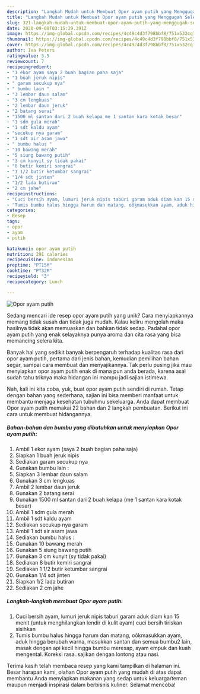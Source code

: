 ```yaml
---
description: "Langkah Mudah untuk Membuat Opor ayam putih yang Menggugah Selera"
title: "Langkah Mudah untuk Membuat Opor ayam putih yang Menggugah Selera"
slug: 321-langkah-mudah-untuk-membuat-opor-ayam-putih-yang-menggugah-selera
date: 2020-09-08T03:15:29.391Z
image: https://img-global.cpcdn.com/recipes/4c49c4d3f798bbf8/751x532cq70/opor-ayam-putih-foto-resep-utama.jpg
thumbnail: https://img-global.cpcdn.com/recipes/4c49c4d3f798bbf8/751x532cq70/opor-ayam-putih-foto-resep-utama.jpg
cover: https://img-global.cpcdn.com/recipes/4c49c4d3f798bbf8/751x532cq70/opor-ayam-putih-foto-resep-utama.jpg
author: Iva Peters
ratingvalue: 3.5
reviewcount: 7
recipeingredient:
- "1 ekor ayam saya 2 buah bagian paha saja"
- "1 buah jeruk nipis"
- " garam secukup nya"
- " bumbu lain "
- "3 lembar daun salam"
- "3 cm lengkuas"
- "2 lembar daun jeruk"
- "2 batang serai"
- "1500 ml santan dari 2 buah kelapa me 1 santan kara kotak besar"
- "1 sdm gula merah"
- "1 sdt kaldu ayam"
- "secukup nya garam"
- "1 sdt air asam jawa"
- " bumbu halus "
- "10 bawang merah"
- "5 siung bawang putih"
- "3 cm kunyit sy tidak pakai"
- "8 butir kemiri sangrai"
- "1 1/2 butir ketumbar sangrai"
- "1/4 sdt jinten"
- "1/2 lada butiran"
- "2 cm jahe"
recipeinstructions:
- "Cuci bersih ayam, lumuri jeruk nipis taburi garam aduk diam kan 15 menit (untuk menghilangkan lendir di kulit ayam) cuci bersih tiriskan sisihkan"
- "Tumis bumbu halus hingga harum dan matang, oôķmasukkan ayam, aduk hingga berubah warna, masukkan santan dan semua bumbu2 lain, masak dengan api kecil hingga bumbu meresap, ayam empuk dan kuah mengental. Koreksi rasa..sajikan dengan lontong atau nasi."
categories:
- Resep
tags:
- opor
- ayam
- putih

katakunci: opor ayam putih 
nutrition: 291 calories
recipecuisine: Indonesian
preptime: "PT15M"
cooktime: "PT32M"
recipeyield: "3"
recipecategory: Lunch

---
```



![Opor ayam putih](https://img-global.cpcdn.com/recipes/4c49c4d3f798bbf8/751x532cq70/opor-ayam-putih-foto-resep-utama.jpg)

Sedang mencari ide resep opor ayam putih yang unik? Cara menyiapkannya memang tidak susah dan tidak juga mudah. Kalau keliru mengolah maka hasilnya tidak akan memuaskan dan bahkan tidak sedap. Padahal opor ayam putih yang enak selayaknya punya aroma dan cita rasa yang bisa memancing selera kita.

Banyak hal yang sedikit banyak berpengaruh terhadap kualitas rasa dari opor ayam putih, pertama dari jenis bahan, kemudian pemilihan bahan segar, sampai cara membuat dan menyajikannya. Tak perlu pusing jika mau menyiapkan opor ayam putih enak di mana pun anda berada, karena asal sudah tahu triknya maka hidangan ini mampu jadi sajian istimewa.




Nah, kali ini kita coba, yuk, buat opor ayam putih sendiri di rumah. Tetap dengan bahan yang sederhana, sajian ini bisa memberi manfaat untuk membantu menjaga kesehatan tubuhmu sekeluarga. Anda dapat membuat Opor ayam putih memakai 22 bahan dan 2 langkah pembuatan. Berikut ini cara untuk membuat hidangannya.

<!--inarticleads1-->

##### Bahan-bahan dan bumbu yang dibutuhkan untuk menyiapkan Opor ayam putih:

1. Ambil 1 ekor ayam (saya 2 buah bagian paha saja)
1. Siapkan 1 buah jeruk nipis
1. Sediakan  garam secukup nya
1. Gunakan  bumbu lain :
1. Siapkan 3 lembar daun salam
1. Gunakan 3 cm lengkuas
1. Ambil 2 lembar daun jeruk
1. Gunakan 2 batang serai
1. Gunakan 1500 ml santan dari 2 buah kelapa (me 1 santan kara kotak besar)
1. Ambil 1 sdm gula merah
1. Ambil 1 sdt kaldu ayam
1. Sediakan secukup nya garam
1. Ambil 1 sdt air asam jawa
1. Sediakan  bumbu halus :
1. Gunakan 10 bawang merah
1. Gunakan 5 siung bawang putih
1. Gunakan 3 cm kunyit (sy tidak pakai)
1. Sediakan 8 butir kemiri sangrai
1. Sediakan 1 1/2 butir ketumbar sangrai
1. Gunakan 1/4 sdt jinten
1. Siapkan 1/2 lada butiran
1. Sediakan 2 cm jahe




<!--inarticleads2-->

##### Langkah-langkah membuat Opor ayam putih:

1. Cuci bersih ayam, lumuri jeruk nipis taburi garam aduk diam kan 15 menit (untuk menghilangkan lendir di kulit ayam) cuci bersih tiriskan sisihkan
1. Tumis bumbu halus hingga harum dan matang, oôķmasukkan ayam, aduk hingga berubah warna, masukkan santan dan semua bumbu2 lain, masak dengan api kecil hingga bumbu meresap, ayam empuk dan kuah mengental. Koreksi rasa..sajikan dengan lontong atau nasi.




Terima kasih telah membaca resep yang kami tampilkan di halaman ini. Besar harapan kami, olahan Opor ayam putih yang mudah di atas dapat membantu Anda menyiapkan makanan yang sedap untuk keluarga/teman maupun menjadi inspirasi dalam berbisnis kuliner. Selamat mencoba!
